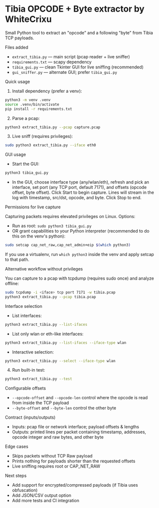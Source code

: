 # Tibia OPCODE + Byte extractor by WhiteCrixu

Small Python tool to extract an "opcode" and a following "byte" from Tibia TCP payloads.

Files added
- `extract_tibia.py` — main script (pcap reader + live sniffer)
- `requirements.txt` — scapy dependency
- `tibia_gui.py` — clean Tkinter GUI for live sniffing (recommended)
- `gui_sniffer.py` — alternate GUI; prefer `tibia_gui.py`

Quick usage

1) Install dependency (prefer a venv):

```bash
python3 -m venv .venv
source .venv/bin/activate
pip install -r requirements.txt
```

2) Parse a pcap:

```bash
python3 extract_tibia.py --pcap capture.pcap
```

3) Live sniff (requires privileges):

```bash
sudo python3 extract_tibia.py --iface eth0
```

GUI usage

- Start the GUI:

```bash
python3 tibia_gui.py
```

- In the GUI, choose interface type (any/wlan/eth), refresh and pick an interface, set port (any TCP port, default 7171), and offsets (opcode offset, byte offset). Click Start to begin capture. Lines will stream in the log with timestamp, src/dst, opcode, and byte. Click Stop to end.

Permissions for live capture

Capturing packets requires elevated privileges on Linux. Options:
- Run as root: `sudo python3 tibia_gui.py`
- OR grant capabilities to your Python interpreter (recommended to do this on the venv's python):

```bash
sudo setcap cap_net_raw,cap_net_admin+eip $(which python3)
```

If you use a virtualenv, run `which python3` inside the venv and apply setcap to that path.

Alternative workflow without privileges

You can capture to a pcap with tcpdump (requires sudo once) and analyze offline:

```bash
sudo tcpdump -i <iface> tcp port 7171 -w tibia.pcap
python3 extract_tibia.py --pcap tibia.pcap
```

Interface selection
- List interfaces:

```bash
python3 extract_tibia.py --list-ifaces
```

- List only wlan or eth-like interfaces:

```bash
python3 extract_tibia.py --list-ifaces --iface-type wlan
```

- Interactive selection:

```bash
python3 extract_tibia.py --select --iface-type wlan
```


4) Run built-in test:

```bash
python3 extract_tibia.py --test
```

Configurable offsets
- `--opcode-offset` and `--opcode-len` control where the opcode is read from inside the TCP payload
- `--byte-offset` and `--byte-len` control the other byte

Contract (inputs/outputs)
- Inputs: pcap file or network interface; payload offsets & lengths
- Outputs: printed lines per packet containing timestamp, addresses, opcode integer and raw bytes, and other byte

Edge cases
- Skips packets without TCP Raw payload
- Prints nothing for payloads shorter than the requested offsets
- Live sniffing requires root or CAP_NET_RAW

Next steps
- Add support for encrypted/compressed payloads (if Tibia uses obfuscation)
- Add JSON/CSV output option
- Add more tests and CI integration
